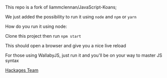 This repo is a fork of liammclennan/JavaScript-Koans;

We just added the possibility to run it using `node` and `npm` or `yarn`

How do you run it using node:

Clone this project then run ```npm start```

This should open a browser and give you a nice live reload

For those using WallabyJS, just run it and you'll be on your way to master JS syntax

[Hackages Team](http://hackages.io)
